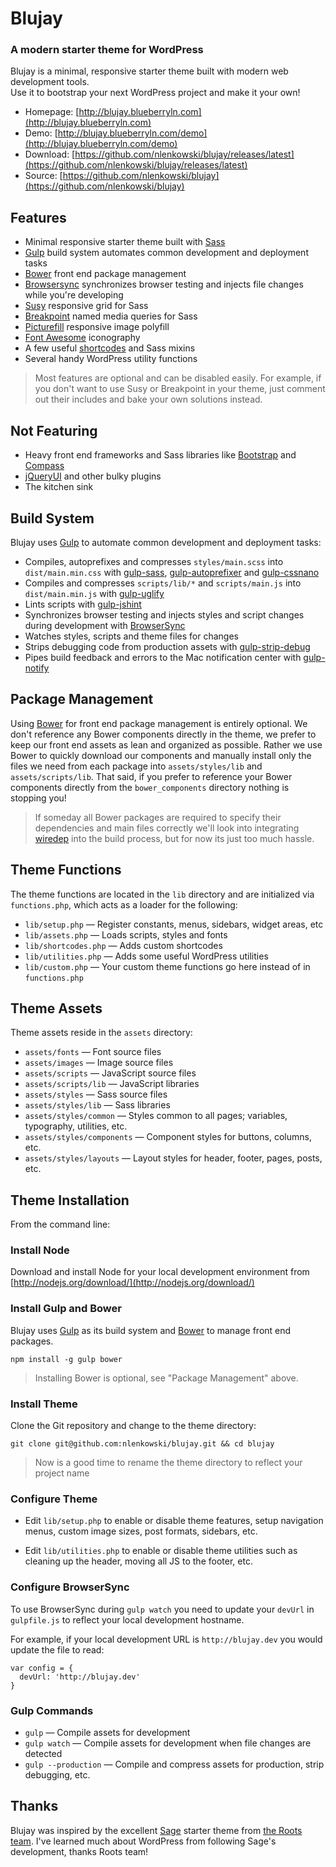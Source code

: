 # Blujay
### A modern starter theme for WordPress

Blujay is a minimal, responsive starter theme built with modern web development tools.   
Use it to bootstrap your next WordPress project and make it your own!

* Homepage: [http://blujay.blueberryln.com](http://blujay.blueberryln.com)
* Demo: [http://blujay.blueberryln.com/demo](http://blujay.blueberryln.com/demo)
* Download: [https://github.com/nlenkowski/blujay/releases/latest](https://github.com/nlenkowski/blujay/releases/latest)
* Source: [https://github.com/nlenkowski/blujay](https://github.com/nlenkowski/blujay)

## Features

* Minimal responsive starter theme built with [Sass](http://sass-lang.com/)
* [Gulp](http://gulpjs.com/) build system automates common development and deployment tasks
* [Bower](http://bower.io/) front end package management
* [Browsersync](browsersync.io) synchronizes browser testing and injects file changes while you're developing
* [Susy](http://susy.oddbird.net/) responsive grid for Sass
* [Breakpoint](http://breakpoint-sass.com/) named media queries for Sass
* [Picturefill](http://picturefill.com/) responsive image polyfill
* [Font Awesome](http://fortawesome.github.io/Font-Awesome/) iconography
* A few useful [shortcodes](http://blujay.blueberryln.com/demo/shortcodes) and Sass mixins
* Several handy WordPress utility functions

> Most features are optional and can be disabled easily. For example, if you don't want to use Susy or Breakpoint in your theme, just comment out their includes and bake your own solutions instead.

## Not Featuring

* Heavy front end frameworks and Sass libraries like [Bootstrap](http://getbootstrap.com/) and [Compass](http://compass-style.org/)
* [jQueryUI](http://jqueryui.com/) and other bulky plugins
* The kitchen sink

## Build System

Blujay uses [Gulp](http://gulpjs.com/) to automate common development and deployment tasks:

* Compiles, autoprefixes and compresses `styles/main.scss` into `dist/main.min.css` with [gulp-sass](https://www.npmjs.com/package/gulp-sass), [gulp-autoprefixer](https://github.com/sindresorhus/gulp-autoprefixer) and [gulp-cssnano](https://github.com/ben-eb/gulp-cssnano)
* Compiles and compresses `scripts/lib/*` and `scripts/main.js` into `dist/main.min.js` with [gulp-uglify](https://github.com/terinjokes/gulp-uglify)
* Lints scripts with [gulp-jshint](gulp-jshint)
* Synchronizes browser testing and injects styles and script changes during development with [BrowserSync](http://browsersync.io/)
* Watches styles, scripts and theme files for changes
* Strips debugging code from production assets with [gulp-strip-debug](https://github.com/sindresorhus/gulp-strip-debug)
* Pipes build feedback and errors to the Mac notification center with [gulp-notify](https://github.com/mikaelbr/gulp-notify)

## Package Management

Using [Bower](http://bower.io/) for front end package management is entirely optional. We don't reference any Bower components directly in the theme, we prefer to keep our front end assets as lean and organized as possible. Rather we use Bower to quickly download our components and manually install only the files we need from each package into `assets/styles/lib` and `assets/scripts/lib`. That said, if you prefer to reference your Bower components directly from the `bower_components` directory nothing is stopping you!

> If someday all Bower packages are required to specify their dependencies and main files correctly we'll look into integrating [wiredep](https://github.com/taptapship/wiredep) into the build process, but for now its just too much hassle.

## Theme Functions

The theme functions are located in the `lib` directory and are initialized via `functions.php`, which acts as a loader for the following:

* `lib/setup.php` — Register constants, menus, sidebars, widget areas, etc
* `lib/assets.php` — Loads scripts, styles and fonts
* `lib/shortcodes.php` — Adds custom shortcodes
* `lib/utilities.php` — Adds some useful WordPress utilities
* `lib/custom.php` — Your custom theme functions go here instead of in `functions.php`

## Theme Assets

Theme assets reside in the `assets` directory:

* `assets/fonts` — Font source files
* `assets/images` — Image source files
* `assets/scripts` — JavaScript source files
* `assets/scripts/lib` — JavaScript libraries
* `assets/styles` — Sass source files
* `assets/styles/lib` — Sass libraries
* `assets/styles/common` — Styles common to all pages; variables, typography, utilities, etc.
* `assets/styles/components` — Component styles for buttons, columns, etc.
* `assets/styles/layouts` — Layout styles for header, footer, pages, posts, etc.

## Theme Installation

From the command line:

### Install Node

Download and install Node for your local development environment from [http://nodejs.org/download/](http://nodejs.org/download/)

### Install Gulp and Bower

Blujay uses [Gulp](http://gulpjs.com/) as its build system and [Bower](http://bower.io/) to manage front end packages.

```
npm install -g gulp bower
```

> Installing Bower is optional, see "Package Management" above.

### Install Theme

Clone the Git repository and change to the theme directory:

```
git clone git@github.com:nlenkowski/blujay.git && cd blujay
```

> Now is a good time to rename the theme directory to reflect your project name

### Configure Theme

* Edit `lib/setup.php` to enable or disable theme features, setup navigation menus, custom image sizes, post formats, sidebars, etc.

* Edit `lib/utilities.php` to enable or disable theme utilities such as cleaning up the header, moving all JS to the footer, etc.

### Configure BrowserSync

To use BrowserSync during `gulp watch` you need to update your `devUrl` in `gulpfile.js` to reflect your local development hostname.

For example, if your local development URL is `http://blujay.dev` you would update the file to read:

```
var config = {
  devUrl: 'http://blujay.dev'
}
```

### Gulp Commands

* `gulp` — Compile assets for development
* `gulp watch` — Compile assets for development when file changes are detected
* `gulp --production` — Compile and compress assets for production, strip debugging, etc.

## Thanks

Blujay was inspired by the excellent [Sage](https://roots.io/sage/) starter theme from [the Roots team](https://roots.io/). I've learned much about WordPress from following Sage's development, thanks Roots team!

